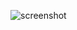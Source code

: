 ![screenshot](https://user-images.githubusercontent.com/73955284/143896981-1b3c6c1a-edab-4b56-9301-bb37ebd307e1.png)
